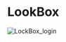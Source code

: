 # LookBox

![LockBox_login](https://github.com/user-attachments/assets/9c4f7c9f-bc1e-4e99-8a00-b5e6978d92a6)
